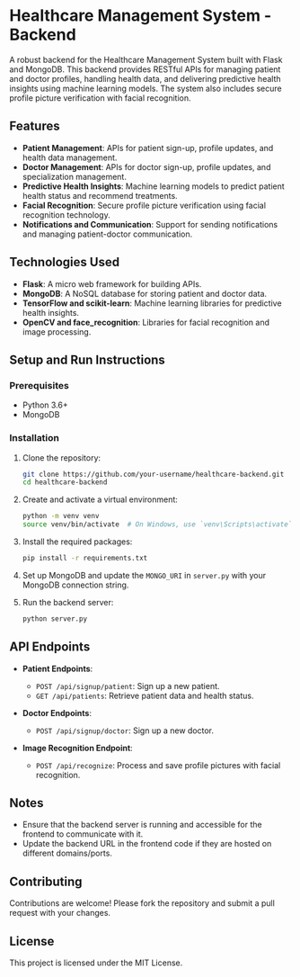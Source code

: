 # Healthcare Management System - Backend

A robust backend for the Healthcare Management System built with Flask and MongoDB. This backend provides RESTful APIs for managing patient and doctor profiles, handling health data, and delivering predictive health insights using machine learning models. The system also includes secure profile picture verification with facial recognition.

## Features

- **Patient Management**: APIs for patient sign-up, profile updates, and health data management.
- **Doctor Management**: APIs for doctor sign-up, profile updates, and specialization management.
- **Predictive Health Insights**: Machine learning models to predict patient health status and recommend treatments.
- **Facial Recognition**: Secure profile picture verification using facial recognition technology.
- **Notifications and Communication**: Support for sending notifications and managing patient-doctor communication.

## Technologies Used

- **Flask**: A micro web framework for building APIs.
- **MongoDB**: A NoSQL database for storing patient and doctor data.
- **TensorFlow and scikit-learn**: Machine learning libraries for predictive health insights.
- **OpenCV and face_recognition**: Libraries for facial recognition and image processing.

## Setup and Run Instructions

### Prerequisites

- Python 3.6+
- MongoDB

### Installation

1. Clone the repository:
    ```sh
    git clone https://github.com/your-username/healthcare-backend.git
    cd healthcare-backend
    ```

2. Create and activate a virtual environment:
    ```sh
    python -m venv venv
    source venv/bin/activate  # On Windows, use `venv\Scripts\activate`
    ```

3. Install the required packages:
    ```sh
    pip install -r requirements.txt
    ```

4. Set up MongoDB and update the `MONGO_URI` in `server.py` with your MongoDB connection string.

5. Run the backend server:
    ```sh
    python server.py
    ```

## API Endpoints

- **Patient Endpoints**:
  - `POST /api/signup/patient`: Sign up a new patient.
  - `GET /api/patients`: Retrieve patient data and health status.

- **Doctor Endpoints**:
  - `POST /api/signup/doctor`: Sign up a new doctor.

- **Image Recognition Endpoint**:
  - `POST /api/recognize`: Process and save profile pictures with facial recognition.

## Notes

- Ensure that the backend server is running and accessible for the frontend to communicate with it.
- Update the backend URL in the frontend code if they are hosted on different domains/ports.

## Contributing

Contributions are welcome! Please fork the repository and submit a pull request with your changes.

## License

This project is licensed under the MIT License.
